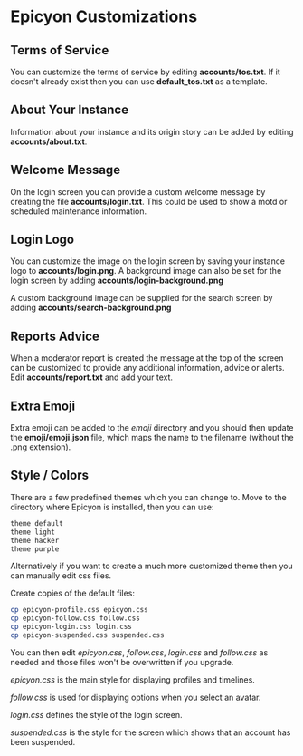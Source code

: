 # Epicyon Customizations

## Terms of Service

You can customize the terms of service by editing **accounts/tos.txt**. If it doesn't already exist then you can use **default_tos.txt** as a template.

## About Your Instance

Information about your instance and its origin story can be added by editing **accounts/about.txt**.

## Welcome Message

On the login screen you can provide a custom welcome message by creating the file **accounts/login.txt**. This could be used to show a motd or scheduled maintenance information.

## Login Logo

You can customize the image on the login screen by saving your instance logo to **accounts/login.png**. A background image can also be set for the login screen by adding **accounts/login-background.png**

A custom background image can be supplied for the search screen by adding **accounts/search-background.png**

## Reports Advice

When a moderator report is created the message at the top of the screen can be customized to provide any additional information, advice or alerts. Edit **accounts/report.txt** and add your text.

## Extra Emoji

Extra emoji can be added to the *emoji* directory and you should then update the **emoji/emoji.json** file, which maps the name to the filename (without the .png extension).

## Style / Colors

There are a few predefined themes which you can change to. Move to the directory where Epicyon is installed, then you can use:

``` bash
theme default
theme light
theme hacker
theme purple
```

Alternatively if you want to create a much more customized theme then you can manually edit css files.

Create copies of the default files:

``` bash
cp epicyon-profile.css epicyon.css
cp epicyon-follow.css follow.css
cp epicyon-login.css login.css
cp epicyon-suspended.css suspended.css
```

You can then edit *epicyon.css*, *follow.css*, *login.css* and *follow.css* as needed and those files won't be overwritten if you upgrade.

*epicyon.css* is the main style for displaying profiles and timelines.

*follow.css* is used for displaying options when you select an avatar.

*login.css* defines the style of the login screen.

*suspended.css* is the style for the screen which shows that an account has been suspended.
